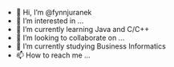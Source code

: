 - 👋 Hi, I’m @fynnjuranek
- 👀 I’m interested in ...
- 🌱 I’m currently learning Java and C/C++
- 💞️ I’m looking to collaborate on ...
- 📖 I’m currently studying Business Informatics
- 📫 How to reach me ...
<!---
atze119/atze119 is a ✨ special ✨ repository because its `README.md` (this file) appears on your GitHub profile.
You can click the Preview link to take a look at your changes.
--->
